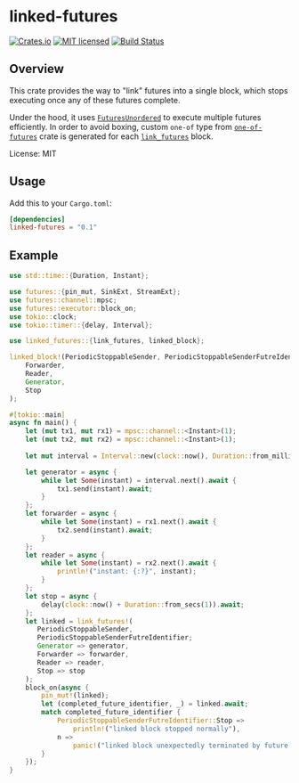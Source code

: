 # linked-futures
[![Crates.io][crates-badge]][crates-url]
[![MIT licensed][mit-badge]][mit-url]
[![Build Status](https://travis-ci.org/glebpom/linked-futures.svg?branch=master)](https://travis-ci.org/glebpom/linked-futures)

[crates-badge]: https://img.shields.io/crates/v/linked-futures.svg
[crates-url]: https://crates.io/crates/linked-futures
[mit-badge]: https://img.shields.io/badge/license-MIT-blue.svg
[mit-url]: LICENSE

## Overview

This crate provides the way to "link" futures into a single block,
which stops executing once any of these futures complete.

Under the hood, it uses [`FuturesUnordered`](https://docs.rs/futures/0.3.1/futures/stream/struct.FuturesUnordered.html)
to execute multiple futures efficiently. In order to avoid boxing, custom `one-of` type from
[`one-of-futures`](https://crates.io/crates/one-of-futures) crate is generated for
each [`link_futures`](macro.link_futures.html) block.

License: MIT

## Usage

Add this to your `Cargo.toml`:
```toml
[dependencies]
linked-futures = "0.1"
```

## Example
```rust
use std::time::{Duration, Instant};

use futures::{pin_mut, SinkExt, StreamExt};
use futures::channel::mpsc;
use futures::executor::block_on;
use tokio::clock;
use tokio::timer::{delay, Interval};

use linked_futures::{link_futures, linked_block};

linked_block!(PeriodicStoppableSender, PeriodicStoppableSenderFutreIdentifier; 
    Forwarder,
    Reader,
    Generator,
    Stop
);

#[tokio::main]
async fn main() {
    let (mut tx1, mut rx1) = mpsc::channel::<Instant>(1);
    let (mut tx2, mut rx2) = mpsc::channel::<Instant>(1);
    
    let mut interval = Interval::new(clock::now(), Duration::from_millis(100));

    let generator = async {
        while let Some(instant) = interval.next().await {
            tx1.send(instant).await;
        }
    };
    let forwarder = async {
        while let Some(instant) = rx1.next().await {
            tx2.send(instant).await;
        }
    };
    let reader = async {
        while let Some(instant) = rx2.next().await {
            println!("instant: {:?}", instant);
        }
    };
    let stop = async { 
        delay(clock::now() + Duration::from_secs(1)).await; 
    };
    let linked = link_futures!(
       PeriodicStoppableSender, 
       PeriodicStoppableSenderFutreIdentifier;
       Generator => generator,
       Forwarder => forwarder,
       Reader => reader,
       Stop => stop
    );
    block_on(async {
        pin_mut!(linked);
        let (completed_future_identifier, _) = linked.await;
        match completed_future_identifier {
            PeriodicStoppableSenderFutreIdentifier::Stop => 
                println!("linked block stopped normally"),
            n => 
                panic!("linked block unexpectedly terminated by future: {:?}", n),
        }
    });
}
```